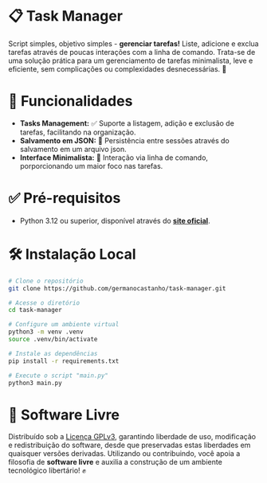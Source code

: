 # 📋 Task Manager

Script simples, objetivo simples - **gerenciar tarefas!** Liste, adicione e exclua tarefas através de poucas interações com a linha de comando. Trata-se de uma solução prática para um gerenciamento de tarefas minimalista, leve e eficiente, sem complicações ou complexidades desnecessárias. 🎯

# 🚀 Funcionalidades

- **Tasks Management:** ✅ Suporte a listagem, adição e exclusão de tarefas, facilitando na organização.
- **Salvamento em JSON:** 📄 Persistência entre sessões através do salvamento em um arquivo json.
- **Interface Minimalista:** 🎨 Interação via linha de comando, porporcionando um maior foco nas tarefas.

# ✅ Pré-requisitos

- Python 3.12 ou superior, disponível através do [**site oficial**](https://www.python.org/downloads/).

# 🛠️ Instalação Local

```bash
# Clone o repositório
git clone https://github.com/germanocastanho/task-manager.git

# Acesse o diretório
cd task-manager

# Configure um ambiente virtual
python3 -m venv .venv
source .venv/bin/activate

# Instale as dependências
pip install -r requirements.txt

# Execute o script "main.py"
python3 main.py
```

# 📜 Software Livre

Distribuído sob a [Licença GPLv3](LICENSE), garantindo liberdade de uso, modificação e redistribuição do software, desde que preservadas estas liberdades em quaisquer versões derivadas. Utilizando ou contribuindo, você apoia a filosofia de **software livre** e auxilia a construção de um ambiente tecnológico libertário! ✊
